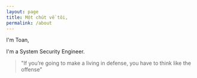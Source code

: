 ```yaml
---
layout: page
title: Một chút về tôi,
permalink: /about
---
```


I'm Toan,

I'm a System Security Engineer. 

> "If you’re going to make a living in defense, you have to think like the offense"

